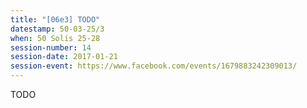 ```yaml
---
title: "[06e3] TODO"
datestamp: 50-03-25/3
when: 50 Solis 25-28
session-number: 14
session-date: 2017-01-21
session-event: https://www.facebook.com/events/1679883242309013/
---
```

TODO

